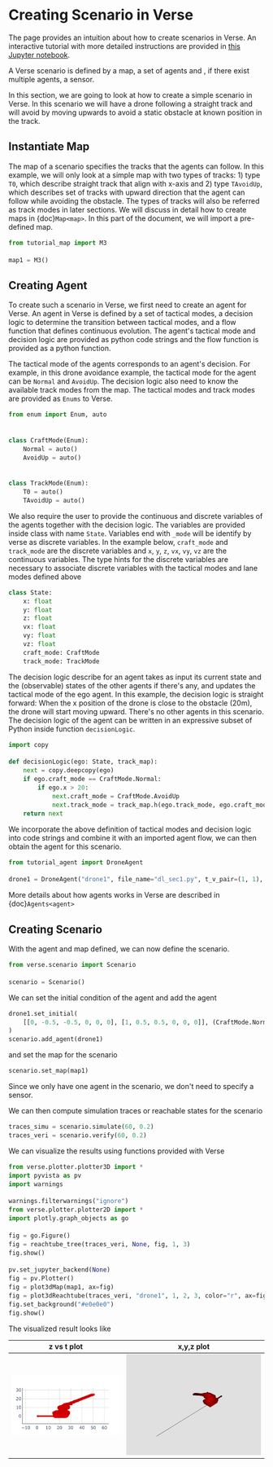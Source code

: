 # Creating Scenario in Verse
The page provides an intuition about how to create scenarios in Verse. An interactive tutorial with more detailed instructions are provided in [this Jupyter notebook](https://github.com/AutoVerse-ai/Verse-library/blob/main/tutorial/tutorial.ipynb).

A Verse scenario is defined by a map, a set of agents and , if there exist multiple agents, a sensor.

In this section, we are going to look at how to create a simple scenario in Verse. In this scenario we will have a drone following a straight track and will avoid by moving upwards to avoid a static obstacle at known position in the track.

## Instantiate Map
The map of a scenario specifies the tracks that the agents can follow. In this example, we will only look at a simple map with two types of tracks: 1) type <code>T0</code>, which describe straight track that align with x-axis and 2) type <code>TAvoidUp</code>, which describes set of tracks with upward direction that the agent can follow while avoiding the obstacle. The types of tracks will also be referred as track modes in later sections. We will discuss in detail how to create maps in {doc}`Map<map>`. In this part of the document, we will import a pre-defined map.

```python
from tutorial_map import M3

map1 = M3()
```

## Creating Agent
To create such a scenario in Verse, we first need to create an agent for Verse. An agent in Verse is defined by a set of tactical modes, a decision logic to determine the transition between tactical modes, and a flow function that defines continuous evolution. The agent's tactical mode and decision logic are provided as python code strings and the flow function is provided as a python function.

The tactical mode of the agents corresponds to an agent's decision. For example, in this drone avoidance example, the tactical mode for the agent can be <code>Normal</code> and <code>AvoidUp</code>. The decision logic also need to know the available track modes from the map. The tactical modes and track modes are provided as <code>Enums</code> to Verse.

```python
from enum import Enum, auto


class CraftMode(Enum):
    Normal = auto()
    AvoidUp = auto()


class TrackMode(Enum):
    T0 = auto()
    TAvoidUp = auto()
```

We also require the user to provide the continuous and discrete variables of the agents together with the decision logic. The variables are provided inside class with name <code>State</code>. Variables end with <code>_mode</code> will be identify by verse as discrete variables. In the example below, <code>craft_mode</code> and <code>track_mode</code> are the discrete variables and <code>x</code>, <code>y</code>, <code>z</code>, <code>vx</code>, <code>vy</code>, <code>vz</code> are the continuous variables. The type hints for the discrete variables are necessary to associate discrete variables with the tactical modes and lane modes defined above

```python
class State:
    x: float
    y: float
    z: float
    vx: float
    vy: float
    vz: float
    craft_mode: CraftMode
    track_mode: TrackMode
```

The decision logic describe for an agent takes as input its current state and the (observable) states of the other agents if there's any, and updates the tactical mode of the ego agent. In this example, the decision logic is straight forward: When the x position of the drone is close to the obstacle (20m), the drone will start moving upward. There's no other agents in this scenario. The decision logic of the agent can be written in an expressive subset of Python inside function <code>decisionLogic</code>.

```python
import copy

def decisionLogic(ego: State, track_map):
    next = copy.deepcopy(ego)
    if ego.craft_mode == CraftMode.Normal:
        if ego.x > 20:
            next.craft_mode = CraftMode.AvoidUp
            next.track_mode = track_map.h(ego.track_mode, ego.craft_mode, CraftMode.AvoidUp)
    return next
```

We incorporate the above definition of tactical modes and decision logic into code strings and combine it with an imported agent flow, we can then obtain the agent for this scenario.

```python
from tutorial_agent import DroneAgent

drone1 = DroneAgent("drone1", file_name="dl_sec1.py", t_v_pair=(1, 1), box_side=[0.4] * 3)
```

More details about how agents works in Verse are described in {doc}`Agents<agent>`

## Creating Scenario
With the agent and map defined, we can now define the scenario.

```python
from verse.scenario import Scenario

scenario = Scenario()
```

We can set the initial condition of the agent and add the agent

```python
drone1.set_initial(
    [[0, -0.5, -0.5, 0, 0, 0], [1, 0.5, 0.5, 0, 0, 0]], (CraftMode.Normal, TrackMode.T0)
)
scenario.add_agent(drone1)
```

and set the map for the scenario
```python
scenario.set_map(map1)
```

Since we only have one agent in the scenario, we don't need to specify a sensor.

We can then compute simulation traces or reachable states for the scenario
```python
traces_simu = scenario.simulate(60, 0.2)
traces_veri = scenario.verify(60, 0.2)
```

We can visualize the results using functions provided with Verse

```python
from verse.plotter.plotter3D import *
import pyvista as pv
import warnings

warnings.filterwarnings("ignore")
from verse.plotter.plotter2D import *
import plotly.graph_objects as go

fig = go.Figure()
fig = reachtube_tree(traces_veri, None, fig, 1, 3)
fig.show()

pv.set_jupyter_backend(None)
fig = pv.Plotter()
fig = plot3dMap(map1, ax=fig)
fig = plot3dReachtube(traces_veri, "drone1", 1, 2, 3, color="r", ax=fig)
fig.set_background("#e0e0e0")
fig.show()
```

The visualized result looks like

z vs t plot             |  x,y,z plot
:-------------------------:|:-------------------------:
![](figs/newplot.png)     |  ![](figs/output.png)
